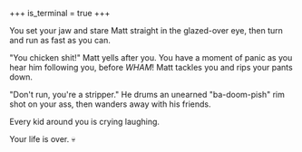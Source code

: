 +++
is_terminal = true
+++

You set your jaw and stare Matt straight in the glazed-over eye, then
turn and run as fast as you can.

"You chicken shit!" Matt yells after you. You have a moment of panic as
you hear him following you, before *WHAM*! Matt tackles you and rips
your pants down.

"Don't run, you're a stripper." He drums an unearned "ba-doom-pish"
rim shot on your ass, then wanders away with his friends.

Every kid around you is crying laughing.

Your life is over. :skull:
